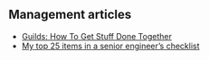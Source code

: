 ## Management articles

- [Guilds: How To Get Stuff Done Together](https://www.linkedin.com/pulse/guilds-how-get-stuff-done-together-noel-pullen/)
- [My top 25 items in a senior engineer’s checklist](https://medium.com/@littleblah/my-top-25-items-in-a-senior-engineers-checklist-c8e9f9f6e3c2)
